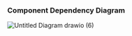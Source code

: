 ### Component Dependency Diagram
![Untitled Diagram drawio (6)](https://user-images.githubusercontent.com/115104826/198152705-b24b06a7-eb7b-43bc-844c-5c2480d6d5d1.png)
